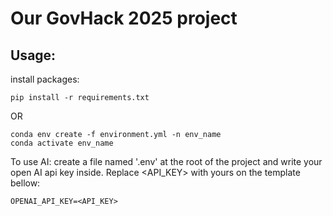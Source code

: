 # Our GovHack 2025 project

## Usage:
install packages:
```
pip install -r requirements.txt
```
OR
```
conda env create -f environment.yml -n env_name
conda activate env_name
```

To use AI:
create a file named '.env' at the root of the project and write your open AI api key inside. Replace \<API_KEY\> with yours on the template bellow:
```
OPENAI_API_KEY=<API_KEY>
```